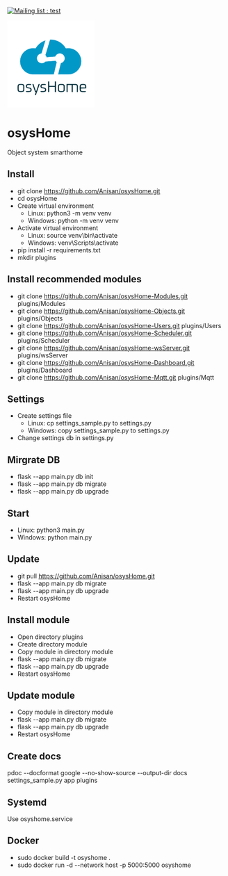 [![Mailing list : test](http://img.shields.io/badge/Telegram-blue.svg?style=for-the-badge&logo=telegram)](https://t.me/osysHome)

![header](https://github.com/Anisan/osysHome/blob/master/app/static/assets/images/logo.png?raw=true)

# osysHome 

Object system smarthome

## Install

* git clone https://github.com/Anisan/osysHome.git
* cd osysHome
* Create virtual environment
    * Linux: python3 -m venv venv 
    * Windows: python -m venv venv 
* Activate virtual environment
    * Linux: source venv\bin\activate
    * Windows: venv\Scripts\activate
* pip install -r requirements.txt
* mkdir plugins

## Install recommended modules

* git clone https://github.com/Anisan/osysHome-Modules.git plugins/Modules
* git clone https://github.com/Anisan/osysHome-Objects.git plugins/Objects
* git clone https://github.com/Anisan/osysHome-Users.git plugins/Users
* git clone https://github.com/Anisan/osysHome-Scheduler.git plugins/Scheduler
* git clone https://github.com/Anisan/osysHome-wsServer.git plugins/wsServer
* git clone https://github.com/Anisan/osysHome-Dashboard.git plugins/Dashboard
* git clone https://github.com/Anisan/osysHome-Mqtt.git plugins/Mqtt

## Settings

* Create settings file
    * Linux: cp settings_sample.py to settings.py
    * Windows: copy settings_sample.py to settings.py
* Change settings db in settings.py

## Mirgrate DB
* flask --app main.py db init
* flask --app main.py db migrate
* flask --app main.py db upgrade

## Start

* Linux: python3 main.py
* Windows: python main.py

## Update

* git pull https://github.com/Anisan/osysHome.git
* flask --app main.py db migrate
* flask --app main.py db upgrade
* Restart osysHome

## Install module

* Open directory plugins
* Create directory module
* Copy module in directory module
* flask --app main.py db migrate
* flask --app main.py db upgrade
* Restart osysHome

## Update module

* Copy module in directory module
* flask --app main.py db migrate
* flask --app main.py db upgrade
* Restart osysHome

## Create docs

pdoc --docformat google --no-show-source --output-dir docs settings_sample.py app plugins

## Systemd

Use osyshome.service

## Docker

* sudo docker build -t osyshome .
* sudo docker run -d --network host -p 5000:5000 osyshome
